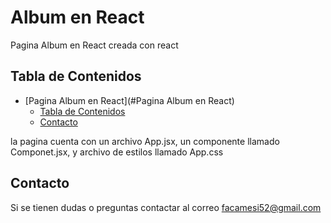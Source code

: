 # Album en React

Pagina Album en React creada con react
 

## Tabla de Contenidos

- [Pagina Album en React](#Pagina Album en React)
  - [Tabla de Contenidos](#tabla-de-contenidos)
  - [Contacto](#contacto)
  
la pagina cuenta con un archivo App.jsx, un componente llamado Componet.jsx, y archivo de estilos llamado App.css



## Contacto

Si se tienen dudas o preguntas contactar al correo facamesi52@gmail.com